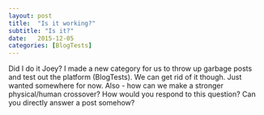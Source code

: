 ```yaml
---
layout: post
title:  "Is it working?"
subtitle: "Is it?"
date:   2015-12-05 
categories: [BlogTests]
---
```



Did I do it Joey?  I made a new category for us to throw up garbage posts and test out the platform (BlogTests).  We can get rid of it though.  Just wanted somewhere for now.
Also - how can we make a stronger physical/human crossover?  How would you respond to this question? Can you directly answer a post somehow?
